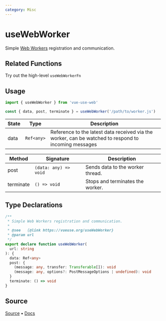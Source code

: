 ```yaml
---
category: Misc
---
```


# useWebWorker

Simple [Web Workers](https://developer.mozilla.org/en-US/docs/Web/API/Web_Workers_API/Using_web_workers) registration and communication.


## Related Functions

Try out the high-level `useWebWorkerFn`

## Usage

```js
import { useWebWorker } from 'vue-use-web'

const { data, post, terminate } = useWebWorker('/path/to/worker.js')
```

| State | Type       | Description                                                                                          |
| ----- | ---------- | ---------------------------------------------------------------------------------------------------- |
| data  | `Ref<any>` | Reference to the latest data received via the worker, can be watched to respond to incoming messages |


| Method    | Signature             | Description                      |
| --------- | --------------------- | -------------------------------- |
| post      | `(data: any) => void` | Sends data to the worker thread. |
| terminate | `() => void`          | Stops and terminates the worker. |


<!--FOOTER_STARTS-->
## Type Declarations

```typescript
/**
 * Simple Web Workers registration and communication.
 *
 * @see   {@link https://vueuse.org/useWebWorker}
 * @param url
 */
export declare function useWebWorker(
  url: string
): {
  data: Ref<any>
  post: {
    (message: any, transfer: Transferable[]): void
    (message: any, options?: PostMessageOptions | undefined): void
  }
  terminate: () => void
}
```

## Source

[Source](https://github.com/vueuse/vueuse/blob/main/packages/core/useWebWorker/index.ts) • [Docs](https://github.com/vueuse/vueuse/blob/main/packages/core/useWebWorker/index.md)


<!--FOOTER_ENDS-->
